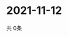 # 2021-11-12
  共 0条

  <!-- BEGIN -->
  <!-- 最后更新时间Fri Nov 12 2021 04:05:48 GMT+0000 (Coordinated Universal Time) -->
  
  <!-- END -->
  
  